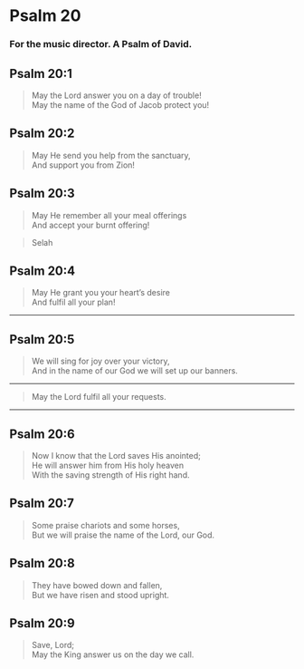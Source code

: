 # Psalm 20

### For the music director. A Psalm of David.

## Psalm 20:1

> May the Lord answer you on a day of trouble!  
> May the name of the God of Jacob protect you!

## Psalm 20:2

> May He send you help from the sanctuary,  
> And support you from Zion!

## Psalm 20:3

> May He remember all your meal offerings  
> And accept your burnt offering!

> Selah

## Psalm 20:4

> May He grant you your heart’s desire  
> And fulfil all your plan!

---

## Psalm 20:5

> We will sing for joy over your victory,  
> And in the name of our God we will set up our banners.

---

> May the Lord fulfil all your requests.

---

## Psalm 20:6

> Now I know that the Lord saves His anointed;  
> He will answer him from His holy heaven  
> With the saving strength of His right hand.

## Psalm 20:7

> Some praise chariots and some horses,  
> But we will praise the name of the Lord, our God.

## Psalm 20:8

> They have bowed down and fallen,  
> But we have risen and stood upright.

## Psalm 20:9

> Save, Lord;  
> May the King answer us on the day we call.
